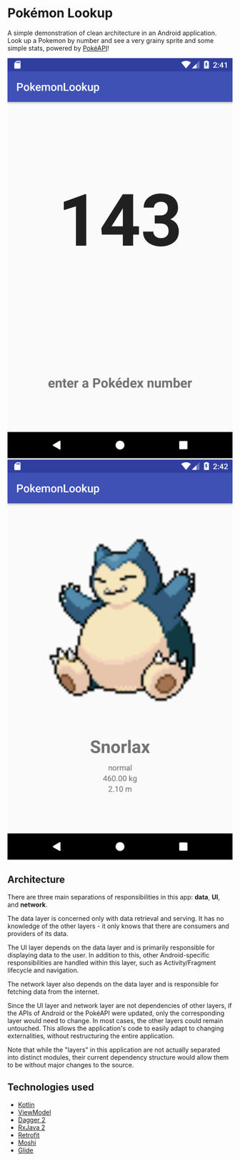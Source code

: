 # Pokémon Lookup

A simple demonstration of clean architecture in an Android application. Look up a Pokemon by number and see a very grainy sprite and some simple stats, powered by [PokéAPI](https://pokeapi.co)!

![image of pokemon number entry screen](https://github.com/marshallaf/pokemoninit/blob/master/docs/number_entry_screen.png)
![image of pokemon display screen](https://github.com/marshallaf/pokemoninit/blob/master/docs/pokemon_display_screen.png)

## Architecture
There are three main separations of responsibilities in this app: **data**, **UI**, and **network**.

The data layer is concerned only with data retrieval and serving. It has no knowledge of the other layers - it only knows that there are consumers and providers of its data.

The UI layer depends on the data layer and is primarily responsible for displaying data to the user. In addition to this, other Android-specific responsibilities are handled within this layer, such as Activity/Fragment lifecycle and navigation.

The network layer also depends on the data layer and is responsible for fetching data from the internet.

Since the UI layer and network layer are not dependencies of other layers, if the APIs of Android or the PokéAPI were updated, only the corresponding layer would need to change. In most cases, the other layers could remain untouched. This allows the application's code to easily adapt to changing externalities, without restructuring the entire application.

Note that while the "layers" in this application are not actually separated into distinct modules, their current dependency structure would allow them to be without major changes to the source.

## Technologies used
* [Kotlin](https://kotlinlang.org/)
* [ViewModel](https://developer.android.com/topic/libraries/architecture/viewmodel)
* [Dagger 2](https://google.github.io/dagger/)
* [RxJava 2](https://github.com/ReactiveX/RxJava)
* [Retrofit](https://square.github.io/retrofit/)
* [Moshi](https://github.com/square/moshi)
* [Glide](https://bumptech.github.io/glide/)

